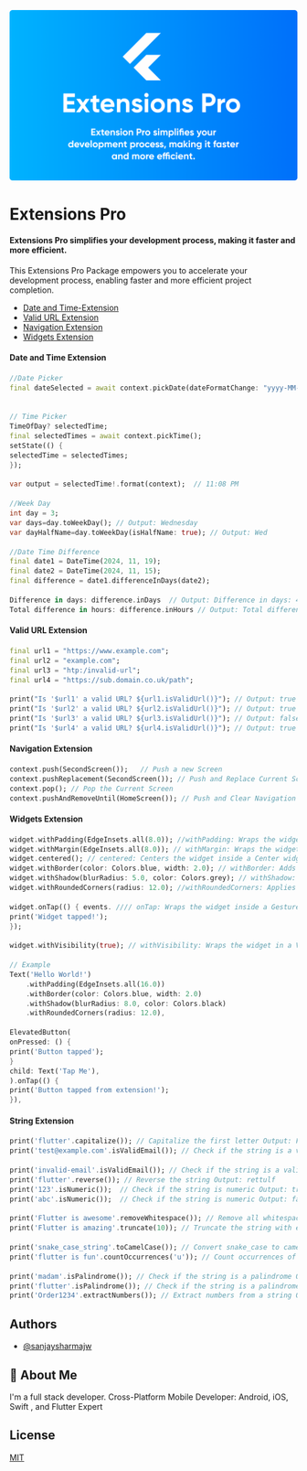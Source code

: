 
![Logo](https://github.com/sanjaysharmajw/extensions_pro/blob/main/example/assets/extensions_pro.png?raw=true)



# Extensions Pro
#### Extensions Pro simplifies your development process, making it faster and more efficient.


This Extensions Pro Package empowers you to accelerate your development process, enabling faster and more efficient project completion.

- [Date and Time-Extension](#date-and-time-extension)
- [Valid URL Extension](#valid-url-extension)
- [Navigation Extension](#navigation-extension)
- [Widgets Extension](#widgets-extension)





#### Date and Time Extension

```dart
//Date Picker
final dateSelected = await context.pickDate(dateFormatChange: "yyyy-MM-dd"); Output: 2024-11-06


// Time Picker
TimeOfDay? selectedTime;
final selectedTimes = await context.pickTime();
setState(() {
selectedTime = selectedTimes;
});

var output = selectedTime!.format(context);  // 11:08 PM

//Week Day
int day = 3;
var days=day.toWeekDay(); // Output: Wednesday
var dayHalfName=day.toWeekDay(isHalfName: true); // Output: Wed

//Date Time Difference
final date1 = DateTime(2024, 11, 19);
final date2 = DateTime(2024, 11, 15);
final difference = date1.differenceInDays(date2);

Difference in days: difference.inDays  // Output: Difference in days: 4 days
Total difference in hours: difference.inHours // Output: Total difference in hours: 96 hours
```


#### Valid URL Extension

```dart
final url1 = "https://www.example.com";
final url2 = "example.com";
final url3 = "htp:/invalid-url";
final url4 = "https://sub.domain.co.uk/path";

print("Is '$url1' a valid URL? ${url1.isValidUrl()}"); // Output: true
print("Is '$url2' a valid URL? ${url2.isValidUrl()}"); // Output: true
print("Is '$url3' a valid URL? ${url3.isValidUrl()}"); // Output: false
print("Is '$url4' a valid URL? ${url4.isValidUrl()}"); // Output: true
```

#### Navigation Extension

```dart
context.push(SecondScreen());   // Push a new Screen
context.pushReplacement(SecondScreen()); // Push and Replace Current Screen
context.pop(); // Pop the Current Screen 
context.pushAndRemoveUntil(HomeScreen()); // Push and Clear Navigation Stack
```

#### Widgets Extension

```dart
widget.withPadding(EdgeInsets.all(8.0)); //withPadding: Wraps the widget in a Padding widget to apply padding around it.
widget.withMargin(EdgeInsets.all(8.0)); // withMargin: Wraps the widget in a Container and applies margin.
widget.centered(); // centered: Centers the widget inside a Center widget.
widget.withBorder(color: Colors.blue, width: 2.0); // withBorder: Adds a border around the widget by wrapping it inside a Container with a BoxDecoration.
widget.withShadow(blurRadius: 5.0, color: Colors.grey); // withShadow: Adds a shadow to the widget by wrapping it in a Material widget.
widget.withRoundedCorners(radius: 12.0); //withRoundedCorners: Applies rounded corners to the widget using ClipRRect.

widget.onTap(() { events. //// onTap: Wraps the widget inside a GestureDetector to detect tap 
print('Widget tapped!');
});

widget.withVisibility(true); // withVisibility: Wraps the widget in a Visibility widget, conditionally hiding it based on the isVisible flag.

// Example
Text('Hello World!')
    .withPadding(EdgeInsets.all(16.0))
    .withBorder(color: Colors.blue, width: 2.0)
    .withShadow(blurRadius: 8.0, color: Colors.black)
    .withRoundedCorners(radius: 12.0),

ElevatedButton(
onPressed: () {
print('Button tapped');
}
child: Text('Tap Me'),
).onTap(() {
print('Button tapped from extension!');
}),
```

#### String Extension

```dart
print('flutter'.capitalize()); // Capitalize the first letter Output: Flutter
print('test@example.com'.isValidEmail()); // Check if the string is a valid email Output: true

print('invalid-email'.isValidEmail()); // Check if the string is a valid emailOutput: false
print('flutter'.reverse()); // Reverse the string Output: rettulf
print('123'.isNumeric());  // Check if the string is numeric Output: true
print('abc'.isNumeric());  // Check if the string is numeric Output: false

print('Flutter is awesome'.removeWhitespace()); // Remove all whitespace Output: Flutterisawesome
print('Flutter is amazing'.truncate(10)); // Truncate the string with ellipsis Output: Flutter is...

print('snake_case_string'.toCamelCase()); // Convert snake_case to camelCase Output: SnakeCaseString
print('flutter is fun'.countOccurrences('u')); // Count occurrences of a character Output: 2

print('madam'.isPalindrome()); // Check if the string is a palindrome Output: true
print('flutter'.isPalindrome()); // Check if the string is a palindrome Output: 
print('Order1234'.extractNumbers()); // Extract numbers from a string Output: 1234
```





## Authors

- [@sanjaysharmajw](https://github.com/sanjaysharmajw)


## 🚀 About Me
I'm a full stack developer. Cross-Platform Mobile Developer: Android, iOS, Swift , and Flutter Expert


## License

[MIT](https://choosealicense.com/licenses/mit/)

